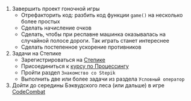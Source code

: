 1. Завершить проект гоночной игры
   * Отрефакторить код: разбить код функции `game()` на несколько более простых
   * Сделать начисление очков
   * Сделать, чтобы при респавне машинка оказывалась на случайной полосе дороги. Так играть станет интереснее
   * Сделать постепенное ускорение противников
2. Задачи на Степике
   - Зарегистрироваться на [Степике](https://stepik.org)
   - Присоединиться к [курсу по Процессингу](https://stepik.org/course/4931/syllabus)
   - Пройти раздел `Знакомство со Stepik`
   - Выполнить две или более задачи из раздела `Условный оператор`
3. Дойти до середины Бэквудского леса (или дальше) в игре [CodeCombat](https://codecombat.com/)
